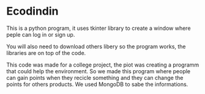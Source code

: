 # Ecodindin
This is a python program, it uses tkinter library to create a window where peple can log in or sign up.


You will also need to download others libery so the program works, the libraries are on top of the code.

This code was made for a college project, the piot was creating a programm that could help the environment.
So we made this program where people can gain points when they recicle something and they can change the points 
for others products. We used MongoDB to sabe the informations.
